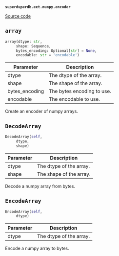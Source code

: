 **`superduperdb.ext.numpy.encoder`** 

[Source code](https://github.com/SuperDuperDB/superduperdb/blob/main/superduperdb/ext/numpy/encoder.py)

## `array` 

```python
array(dtype: str,
     shape: Sequence,
     bytes_encoding: Optional[str] = None,
     encodable: str = 'encodable')
```
| Parameter | Description |
|-----------|-------------|
| dtype | The dtype of the array. |
| shape | The shape of the array. |
| bytes_encoding | The bytes encoding to use. |
| encodable | The encodable to use. |

Create an encoder of numpy arrays.

## `DecodeArray` 

```python
DecodeArray(self,
     dtype,
     shape)
```
| Parameter | Description |
|-----------|-------------|
| dtype | The dtype of the array. |
| shape | The shape of the array. |

Decode a numpy array from bytes.

## `EncodeArray` 

```python
EncodeArray(self,
     dtype)
```
| Parameter | Description |
|-----------|-------------|
| dtype | The dtype of the array. |

Encode a numpy array to bytes.

